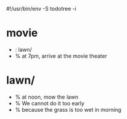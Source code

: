 #!/usr/bin/env -S todotree -i

# movie
- : lawn/
- % at 7pm, arrive at the movie theater

# lawn/
- % at noon, mow the lawn
- % We cannot do it too early
- % because the grass is too wet in morning

